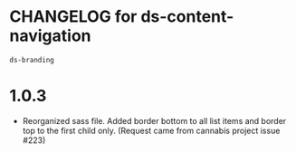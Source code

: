 # CHANGELOG for ds-content-navigation
`ds-branding`
# 1.0.3
* Reorganized sass file. Added border bottom to all list items and border top to the first child only. (Request came from cannabis project issue #223)

